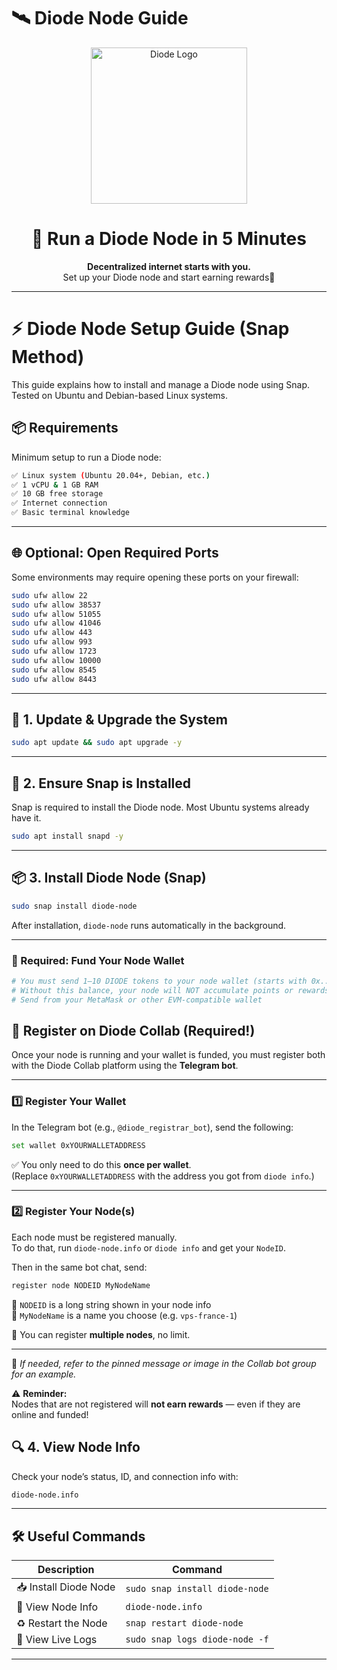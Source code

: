 # 🛰️ Diode Node Guide

<p align="center">
  <img src="https://pbs.twimg.com/profile_images/1843447218130276352/IMDW6sot_400x400.png" height="250" alt="Diode Logo" />
</p>

<h1 align="center">🚀 Run a Diode Node in 5 Minutes</h1>

<p align="center">
  <b>Decentralized internet starts with you.</b><br>
  Set up your Diode node and start earning rewards💸
</p>

---
# ⚡ Diode Node Setup Guide (Snap Method)

This guide explains how to install and manage a Diode node using Snap.  
Tested on Ubuntu and Debian-based Linux systems.

## 📦 Requirements

Minimum setup to run a Diode node:

```bash
✅ Linux system (Ubuntu 20.04+, Debian, etc.)
✅ 1 vCPU & 1 GB RAM
✅ 10 GB free storage
✅ Internet connection
✅ Basic terminal knowledge
```

---

## 🌐 Optional: Open Required Ports

Some environments may require opening these ports on your firewall:

```bash
sudo ufw allow 22
sudo ufw allow 38537
sudo ufw allow 51055
sudo ufw allow 41046
sudo ufw allow 443
sudo ufw allow 993
sudo ufw allow 1723
sudo ufw allow 10000
sudo ufw allow 8545
sudo ufw allow 8443
```

---

## 🔄 1. Update & Upgrade the System

```bash
sudo apt update && sudo apt upgrade -y
```

---

## 🧩 2. Ensure Snap is Installed

Snap is required to install the Diode node. Most Ubuntu systems already have it.

```bash
sudo apt install snapd -y
```

---

## 📦 3. Install Diode Node (Snap)

```bash
sudo snap install diode-node
```

After installation, `diode-node` runs automatically in the background.

---
### 🚨 Required: Fund Your Node Wallet

```bash
# You must send 1–10 DIODE tokens to your node wallet (starts with 0x...)
# Without this balance, your node will NOT accumulate points or rewards
# Send from your MetaMask or other EVM-compatible wallet
```
## 🧾 Register on Diode Collab (Required!)

Once your node is running and your wallet is funded, you must register both with the Diode Collab platform using the **Telegram bot**.

---

### 1️⃣ Register Your Wallet

In the Telegram bot (e.g., `@diode_registrar_bot`), send the following:

```bash
set wallet 0xYOURWALLETADDRESS
```

✅ You only need to do this **once per wallet**.  
(Replace `0xYOURWALLETADDRESS` with the address you got from `diode info`.)

---

### 2️⃣ Register Your Node(s)

Each node must be registered manually.  
To do that, run `diode-node.info` or `diode info` and get your `NodeID`.

Then in the same bot chat, send:

```bash
register node NODEID MyNodeName
```

🔹 `NODEID` is a long string shown in your node info  
🔹 `MyNodeName` is a name you choose (e.g. `vps-france-1`)

📌 You can register **multiple nodes**, no limit.

---

📸 *If needed, refer to the pinned message or image in the Collab bot group for an example.*

⚠️ **Reminder:**  
Nodes that are not registered will **not earn rewards** — even if they are online and funded!



## 🔍 4. View Node Info

Check your node’s status, ID, and connection info with:

```bash
diode-node.info
```

---

## 🛠️ Useful Commands

| Description | Command |
|------------|---------|
| 📥 Install Diode Node | `sudo snap install diode-node` |
| 🔎 View Node Info | `diode-node.info` |
| ♻️ Restart the Node | `snap restart diode-node` |
| 📄 View Live Logs | `sudo snap logs diode-node -f` |

---
